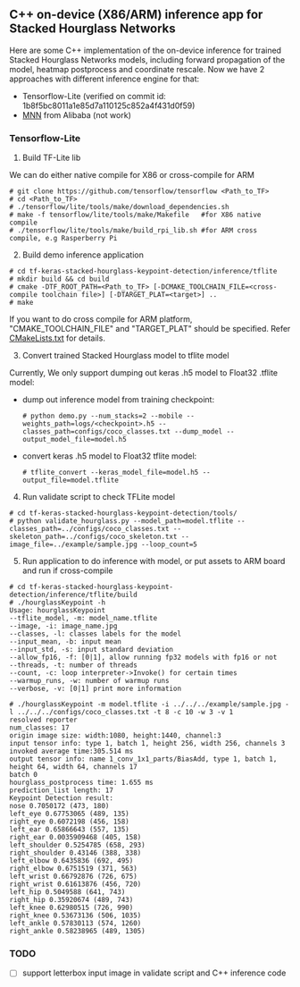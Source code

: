 ## C++ on-device (X86/ARM) inference app for Stacked Hourglass Networks

Here are some C++ implementation of the on-device inference for trained Stacked Hourglass Networks models, including forward propagation of the model, heatmap postprocess and coordinate rescale. Now we have 2 approaches with different inference engine for that:

* Tensorflow-Lite (verified on commit id: 1b8f5bc8011a1e85d7a110125c852a4f431d0f59)
* [MNN](https://github.com/alibaba/MNN) from Alibaba (not work)


### Tensorflow-Lite

1. Build TF-Lite lib

We can do either native compile for X86 or cross-compile for ARM

```
# git clone https://github.com/tensorflow/tensorflow <Path_to_TF>
# cd <Path_to_TF>
# ./tensorflow/lite/tools/make/download_dependencies.sh
# make -f tensorflow/lite/tools/make/Makefile   #for X86 native compile
# ./tensorflow/lite/tools/make/build_rpi_lib.sh #for ARM cross compile, e.g Rasperberry Pi
```

2. Build demo inference application
```
# cd tf-keras-stacked-hourglass-keypoint-detection/inference/tflite
# mkdir build && cd build
# cmake -DTF_ROOT_PATH=<Path_to_TF> [-DCMAKE_TOOLCHAIN_FILE=<cross-compile toolchain file>] [-DTARGET_PLAT=<target>] ..
# make
```
If you want to do cross compile for ARM platform, "CMAKE_TOOLCHAIN_FILE" and "TARGET_PLAT" should be specified. Refer [CMakeLists.txt](https://github.com/david8862/tf-keras-stacked-hourglass-keypoint-detection/blob/master/inference/tflite/CMakeLists.txt) for details.

3. Convert trained Stacked Hourglass model to tflite model

Currently, We only support dumping out keras .h5 model to Float32 .tflite model:

* dump out inference model from training checkpoint:

    ```
    # python demo.py --num_stacks=2 --mobile --weights_path=logs/<checkpoint>.h5 --classes_path=configs/coco_classes.txt --dump_model --output_model_file=model.h5
    ```

* convert keras .h5 model to Float32 tflite model:

    ```
    # tflite_convert --keras_model_file=model.h5 --output_file=model.tflite
    ```

4. Run validate script to check TFLite model
```
# cd tf-keras-stacked-hourglass-keypoint-detection/tools/
# python validate_hourglass.py --model_path=model.tflite --classes_path=../configs/coco_classes.txt --skeleton_path=../configs/coco_skeleton.txt --image_file=../example/sample.jpg --loop_count=5
```

5. Run application to do inference with model, or put assets to ARM board and run if cross-compile
```
# cd tf-keras-stacked-hourglass-keypoint-detection/inference/tflite/build
# ./hourglassKeypoint -h
Usage: hourglassKeypoint
--tflite_model, -m: model_name.tflite
--image, -i: image_name.jpg
--classes, -l: classes labels for the model
--input_mean, -b: input mean
--input_std, -s: input standard deviation
--allow_fp16, -f: [0|1], allow running fp32 models with fp16 or not
--threads, -t: number of threads
--count, -c: loop interpreter->Invoke() for certain times
--warmup_runs, -w: number of warmup runs
--verbose, -v: [0|1] print more information

# ./hourglassKeypoint -m model.tflite -i ../../../example/sample.jpg -l ../../../configs/coco_classes.txt -t 8 -c 10 -w 3 -v 1
resolved reporter
num_classes: 17
origin image size: width:1080, height:1440, channel:3
input tensor info: type 1, batch 1, height 256, width 256, channels 3
invoked average time:305.514 ms
output tensor info: name 1_conv_1x1_parts/BiasAdd, type 1, batch 1, height 64, width 64, channels 17
batch 0
hourglass_postprocess time: 1.655 ms
prediction_list length: 17
Keypoint Detection result:
nose 0.7050172 (473, 180)
left_eye 0.67753065 (489, 135)
right_eye 0.6072198 (456, 158)
left_ear 0.65866643 (557, 135)
right_ear 0.0035909468 (405, 158)
left_shoulder 0.5254785 (658, 293)
right_shoulder 0.43146 (388, 338)
left_elbow 0.6435836 (692, 495)
right_elbow 0.6751519 (371, 563)
left_wrist 0.66792876 (726, 675)
right_wrist 0.61613876 (456, 720)
left_hip 0.5049588 (641, 743)
right_hip 0.35920674 (489, 743)
left_knee 0.62980515 (726, 990)
right_knee 0.53673136 (506, 1035)
left_ankle 0.57830113 (574, 1260)
right_ankle 0.58238965 (489, 1305)
```

### TODO
- [ ] support letterbox input image in validate script and C++ inference code

